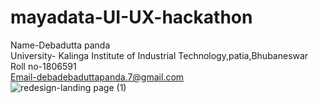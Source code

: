# mayadata-UI-UX-hackathon

Name-Debadutta panda
<br>
University- Kalinga Institute of Industrial Technology,patia,Bhubaneswar
<br>
Roll no-1806591
<br>
Email-debadebaduttapanda.7@gmail.com
<br>
![redesign-landing page (1)](https://user-images.githubusercontent.com/62756279/115947875-401de100-a4e8-11eb-8f02-224894938d78.png)

